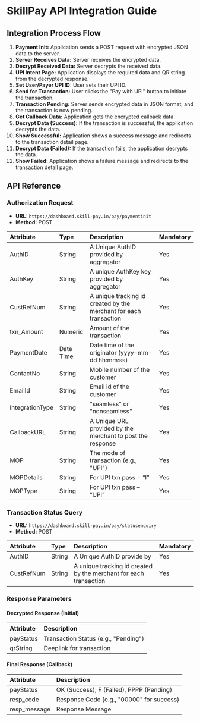 # SkillPay API Integration Guide

## Integration Process Flow

1.  **Payment Init:** Application sends a POST request with encrypted JSON data to the server.
2.  **Server Receives Data:** Server receives the encrypted data.
3.  **Decrypt Received Data:** Server decrypts the received data.
4.  **UPI Intent Page:** Application displays the required data and QR string from the decrypted response.
5.  **Set User/Payer UPI ID:** User sets their UPI ID.
6.  **Send for Transaction:** User clicks the "Pay with UPI" button to initiate the transaction.
7.  **Transaction Pending:** Server sends encrypted data in JSON format, and the transaction is now pending.
8.  **Get Callback Data:** Application gets the encrypted callback data.
9.  **Decrypt Data (Success):** If the transaction is successful, the application decrypts the data.
10. **Show Successful:** Application shows a success message and redirects to the transaction detail page.
11. **Decrypt Data (Failed):** If the transaction fails, the application decrypts the data.
12. **Show Failed:** Application shows a failure message and redirects to the transaction detail page.

## API Reference

### Authorization Request

*   **URL:** `https://dashboard.skill-pay.in/pay/paymentinit`
*   **Method:** POST

| Attribute | Type | Description | Mandatory |
| :--- | :--- | :--- | :--- |
| AuthID | String | A Unique AuthID provided by aggregator | Yes |
| AuthKey | String | A unique AuthKey key provided by aggregator | Yes |
| CustRefNum | String | A unique tracking id created by the merchant for each transaction | Yes |
| txn\_Amount | Numeric | Amount of the transaction | Yes |
| PaymentDate | Date Time | Date time of the originator (yyyy-mm-dd hh:mm:ss) | Yes |
| ContactNo | String | Mobile number of the customer | Yes |
| EmailId | String | Email id of the customer | Yes |
| IntegrationType | String | "seamless" or "nonseamless" | Yes |
| CallbackURL | String | A Unique URL provided by the merchant to post the response | Yes |
| MOP | String | The mode of transaction (e.g., "UPI") | Yes |
| MOPDetails | String | For UPI txn pass - “I” | Yes |
| MOPType | String | For UPI txn pass – “UPI” | Yes |

### Transaction Status Query

*   **URL:** `https://dashboard.skill-pay.in/pay/statusenquiry`
*   **Method:** POST

| Attribute | Type | Description | Mandatory |
| :--- | :--- | :--- | :--- |
| AuthID | String | A Unique AuthID provide by | Yes |
| CustRefNum | String | A unique tracking id created by the merchant for each transaction | Yes |

### Response Parameters

#### Decrypted Response (Initial)

| Attribute | Description |
| :--- | :--- |
| payStatus | Transaction Status (e.g., "Pending") |
| qrString | Deeplink for transaction |

#### Final Response (Callback)

| Attribute | Description |
| :--- | :--- |
| payStatus | OK (Success), F (Failed), PPPP (Pending) |
| resp\_code | Response Code (e.g., "00000" for success) |
| resp\_message | Response Message |
